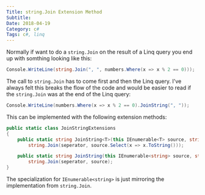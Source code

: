 ```yaml
---
Title: string.Join Extension Method
Subtitle: 
Date: 2018-04-19
Category: c#
Tags: c#, linq
---
```


Normally if want to do a `string.Join` on the result of a Linq query you end up with somthing looking like
this:

```csharp
Console.WriteLine(string.Join(", ", numbers.Where(x => x % 2 == 0)));
```

The call to `string.Join` has to come first and then the Linq query. I've always felt this breaks the flow
of the code and would be easier to read if the `string.Join` was at the end of the Linq query:

```csharp
Console.WriteLine(numbers.Where(x => x % 2 == 0).JoinString(", "));
```

This can be implemented with the following extension methods:

```csharp
public static class JoinStringExtensions
{
    public static string JoinString<T>(this IEnumerable<T> source, string seperator) =>
        string.Join(seperator, source.Select(x => x.ToString()));

    public static string JoinString(this IEnumerable<string> source, string seperator) =>
        string.Join(seperator, source);
}
```

The specialization for `IEnumerable<string>` is just mirroring the implementation from `string.Join`.

